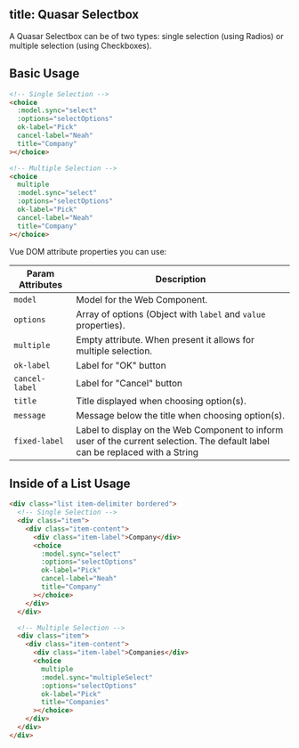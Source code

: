 title: Quasar Selectbox
---
A Quasar Selectbox can be of two types: single selection (using Radios) or multiple selection (using Checkboxes).

<input type="hidden" data-fullpage-demo="selectbox">

## Basic Usage

``` html
<!-- Single Selection -->
<choice
  :model.sync="select"
  :options="selectOptions"
  ok-label="Pick"
  cancel-label="Neah"
  title="Company"
></choice>
```

``` html
<!-- Multiple Selection -->
<choice
  multiple
  :model.sync="select"
  :options="selectOptions"
  ok-label="Pick"
  cancel-label="Neah"
  title="Company"
></choice>
```

Vue DOM attribute properties you can use:

| Param Attributes | Description |
| --- | --- |
| `model` | Model for the Web Component. |
| `options` | Array of options (Object with `label` and `value` properties). |
| `multiple` | Empty attribute. When present it allows for multiple selection. |
| `ok-label` | Label for "OK" button |
| `cancel-label` | Label for "Cancel" button |
| `title` | Title displayed when choosing option(s). |
| `message` | Message below the title when choosing option(s). |
| `fixed-label` | Label to display on the Web Component to inform user of the current selection. The default label can be replaced with a String |

## Inside of a List Usage

``` html
<div class="list item-delimiter bordered">
  <!-- Single Selection -->
  <div class="item">
    <div class="item-content">
      <div class="item-label">Company</div>
      <choice
        :model.sync="select"
        :options="selectOptions"
        ok-label="Pick"
        cancel-label="Neah"
        title="Company"
      ></choice>
    </div>
  </div>

  <!-- Multiple Selection -->
  <div class="item">
    <div class="item-content">
      <div class="item-label">Companies</div>
      <choice
        multiple
        :model.sync="multipleSelect"
        :options="selectOptions"
        ok-label="Pick"
        title="Companies"
      ></choice>
    </div>
  </div>
</div>
```
